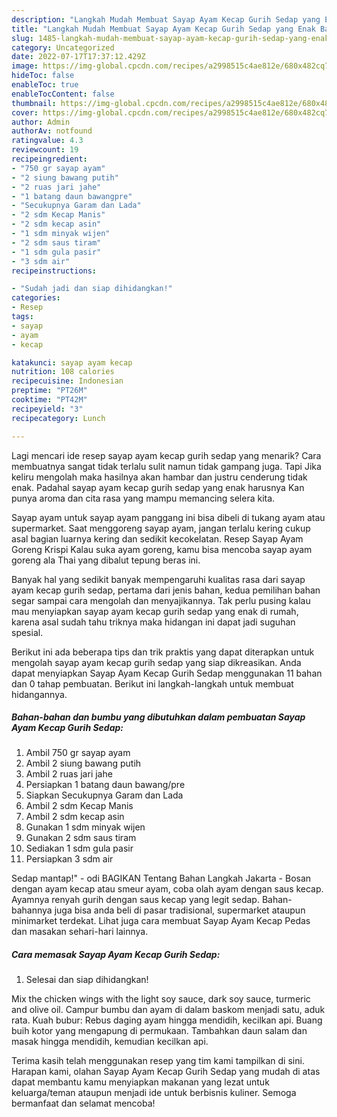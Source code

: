 ```yaml
---
description: "Langkah Mudah Membuat Sayap Ayam Kecap Gurih Sedap yang Enak Banget}"
title: "Langkah Mudah Membuat Sayap Ayam Kecap Gurih Sedap yang Enak Banget}"
slug: 1485-langkah-mudah-membuat-sayap-ayam-kecap-gurih-sedap-yang-enak-banget
category: Uncategorized
date: 2022-07-17T17:37:12.429Z
image: https://img-global.cpcdn.com/recipes/a2998515c4ae812e/680x482cq70/sayap-ayam-kecap-gurih-sedap-foto-resep-utama.jpg
hideToc: false
enableToc: true
enableTocContent: false
thumbnail: https://img-global.cpcdn.com/recipes/a2998515c4ae812e/680x482cq70/sayap-ayam-kecap-gurih-sedap-foto-resep-utama.jpg
cover: https://img-global.cpcdn.com/recipes/a2998515c4ae812e/680x482cq70/sayap-ayam-kecap-gurih-sedap-foto-resep-utama.jpg
author: Admin
authorAv: notfound
ratingvalue: 4.3
reviewcount: 19
recipeingredient:
- "750 gr sayap ayam"
- "2 siung bawang putih"
- "2 ruas jari jahe"
- "1 batang daun bawangpre"
- "Secukupnya Garam dan Lada"
- "2 sdm Kecap Manis"
- "2 sdm kecap asin"
- "1 sdm minyak wijen"
- "2 sdm saus tiram"
- "1 sdm gula pasir"
- "3 sdm air"
recipeinstructions:

- "Sudah jadi dan siap dihidangkan!"
categories:
- Resep
tags:
- sayap
- ayam
- kecap

katakunci: sayap ayam kecap 
nutrition: 108 calories
recipecuisine: Indonesian
preptime: "PT26M"
cooktime: "PT42M"
recipeyield: "3"
recipecategory: Lunch

---
```



Lagi mencari ide resep sayap ayam kecap gurih sedap yang menarik? Cara membuatnya sangat tidak terlalu sulit namun tidak gampang juga. Tapi Jika keliru mengolah maka hasilnya akan hambar dan justru cenderung tidak enak. Padahal sayap ayam kecap gurih sedap yang enak harusnya Kan punya aroma dan cita rasa yang mampu memancing selera kita.


Sayap ayam untuk sayap ayam panggang ini bisa dibeli di tukang ayam atau supermarket. Saat menggoreng sayap ayam, jangan terlalu kering cukup asal bagian luarnya kering dan sedikit kecokelatan. Resep Sayap Ayam Goreng Krispi Kalau suka ayam goreng, kamu bisa mencoba sayap ayam goreng ala Thai yang dibalut tepung beras ini.

Banyak hal yang sedikit banyak mempengaruhi kualitas rasa dari sayap ayam kecap gurih sedap, pertama dari jenis bahan, kedua pemilihan bahan segar sampai cara mengolah dan menyajikannya. Tak perlu pusing kalau mau menyiapkan sayap ayam kecap gurih sedap yang enak di rumah, karena asal sudah tahu triknya maka hidangan ini dapat jadi suguhan spesial.


Berikut ini ada beberapa tips dan trik praktis yang dapat diterapkan untuk mengolah sayap ayam kecap gurih sedap yang siap dikreasikan. Anda dapat menyiapkan Sayap Ayam Kecap Gurih Sedap menggunakan 11 bahan dan 0 tahap pembuatan. Berikut ini langkah-langkah untuk membuat hidangannya.

<!--inarticleads1-->

##### Bahan-bahan dan bumbu yang dibutuhkan dalam pembuatan Sayap Ayam Kecap Gurih Sedap:

1. Ambil 750 gr sayap ayam
1. Ambil 2 siung bawang putih
1. Ambil 2 ruas jari jahe
1. Persiapkan 1 batang daun bawang/pre
1. Siapkan Secukupnya Garam dan Lada
1. Ambil 2 sdm Kecap Manis
1. Ambil 2 sdm kecap asin
1. Gunakan 1 sdm minyak wijen
1. Gunakan 2 sdm saus tiram
1. Sediakan 1 sdm gula pasir
1. Persiapkan 3 sdm air


Sedap mantap!&#34; - odi BAGIKAN Tentang Bahan Langkah Jakarta - Bosan dengan ayam kecap atau smeur ayam, coba olah ayam dengan saus kecap. Ayamnya renyah gurih dengan saus kecap yang legit sedap. Bahan-bahannya juga bisa anda beli di pasar tradisional, supermarket ataupun minimarket terdekat. Lihat juga cara membuat Sayap Ayam Kecap Pedas dan masakan sehari-hari lainnya. 

<!--inarticleads2-->

##### Cara memasak Sayap Ayam Kecap Gurih Sedap:


1. Selesai dan siap dihidangkan!

Mix the chicken wings with the light soy sauce, dark soy sauce, turmeric and olive oil. Campur bumbu dan ayam di dalam baskom menjadi satu, aduk rata. Kuah bubur: Rebus daging ayam hingga mendidih, kecilkan api. Buang buih kotor yang mengapung di permukaan. Tambahkan daun salam dan masak hingga mendidih, kemudian kecilkan api. 

Terima kasih telah menggunakan resep yang tim kami tampilkan di sini. Harapan kami, olahan Sayap Ayam Kecap Gurih Sedap yang mudah di atas dapat membantu kamu menyiapkan makanan yang lezat untuk keluarga/teman ataupun menjadi ide untuk berbisnis kuliner. Semoga bermanfaat dan selamat mencoba!

